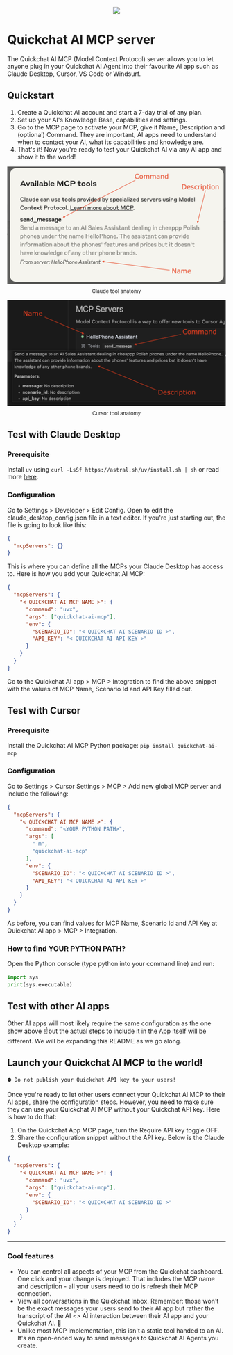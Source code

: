 <p align="center">
  <img src="img/background.jpg"/>
</p>

# Quickchat AI MCP server

The Quickchat AI MCP (Model Context Protocol) server allows you to let anyone plug in your Quickchat AI Agent into their favourite AI app such as Claude Desktop, Cursor, VS Code or Windsurf.

## Quickstart
1. Create a Quickchat AI account and start a 7-day trial of any plan.
2. Set up your AI's Knowledge Base, capabilities and settings.
3. Go to the MCP page to activate your MCP, give it Name, Description and (optional) Command. They are important, AI apps need to understand when to contact your AI, what its capabilities and knowledge are.
4. That's it! Now you're ready to test your Quickchat AI via any AI app and show it to the world!

<p align="center">
  <img src="img/claude_tool_anatomy.png" alt="Claude tool anatomy" width="600"/>
  <br/>
  <sub>Claude tool anatomy</sub>
</p>

<p align="center">
  <img src="img/cursor_tool_anatomy.png" alt="Cursor tool anatomy" width="600"/>
  <br/>
  <sub>Cursor tool anatomy</sub>
</p>

## Test with Claude Desktop

### Prerequisite
Install `uv` using `curl -LsSf https://astral.sh/uv/install.sh | sh` or read more [here](https://docs.astral.sh/uv/getting-started/installation/).

### Configuration
Go to Settings > Developer > Edit Config. Open to edit the claude_desktop_config.json file in a text editor. If you're just starting out, the file is going to look like this:

```JSON
{
  "mcpServers": {}
}
```

This is where you can define all the MCPs your Claude Desktop has access to. Here is how you add your Quickchat AI MCP:

```JSON
{
  "mcpServers": {
    "< QUICKCHAT AI MCP NAME >": {
      "command": "uvx",
      "args": ["quickchat-ai-mcp"],
      "env": {
        "SCENARIO_ID": "< QUICKCHAT AI SCENARIO ID >",
        "API_KEY": "< QUICKCHAT AI API KEY >"
      }
    }
  }
}
```

Go to the Quickchat AI app > MCP > Integration to find the above snippet with the values of MCP Name, Scenario Id and API Key filled out.

## Test with Cursor

### Prerequisite
Install the Quickchat AI MCP Python package: `pip install quickchat-ai-mcp`

### Configuration
Go to Settings > Cursor Settings > MCP > Add new global MCP server and include the following:

```JSON
{
  "mcpServers": {
    "< QUICKCHAT AI MCP NAME >": {
      "command": "<YOUR PYTHON PATH>",
      "args": [
        "-m",
        "quickchat-ai-mcp"
      ],
      "env": {
        "SCENARIO_ID": "< QUICKCHAT AI SCENARIO ID >",
        "API_KEY": "< QUICKCHAT AI API KEY >"
      }
    }
  }
}
```

As before, you can find values for MCP Name, Scenario Id and API Key at Quickchat AI app > MCP > Integration.

### How to find YOUR PYTHON PATH?
Open the Python console (type python into your command line) and run:
```Python
import sys
print(sys.executable)
```

## Test with other AI apps

Other AI apps will most likely require the same configuration as the one show above ☝️but the actual steps to include it in the App itself will be different. We will be expanding this README as we go along.

## Launch your Quickchat AI MCP to the world! 

```
⛔️ Do not publish your Quickchat API key to your users!
```

Once you're ready to let other users connect your Quickchat AI MCP to their AI apps, share the configuration steps. However, you need to make sure they can use your Quickchat AI MCP without your Quickchat API key. Here is how to do that:
1. On the Quickchat App MCP page, turn the Require API key toggle OFF.
2. Share the configuration snippet without the API key. Below is the Claude Desktop example:

```JSON
{
  "mcpServers": {
    "< QUICKCHAT AI MCP NAME >": {
      "command": "uvx",
      "args": ["quickchat-ai-mcp"],
      "env": {
        "SCENARIO_ID": "< QUICKCHAT AI SCENARIO ID >"
      }
    }
  }
}
```
---

### Cool features
- You can control all aspects of your MCP from the Quickchat dashboard. One click and your change is deployed. That includes the MCP name and description - all your users need to do is refresh their MCP connection.
- View all conversations in the Quickchat Inbox. Remember: those won't be the exact messages your users send to their AI app but rather the transcript of the AI <> AI interaction between their AI app and your Quickchat AI. 🤯
- Unlike most MCP implementation, this isn't a static tool handed to an AI. It's an open-ended way to send messages to Quickchat AI Agents you create. 